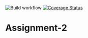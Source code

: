 ![Build workflow](https://github.com/Pedro-Leonii/Assignment2/actions/workflows/build.yml/badge.svg)
[![Coverage Status](https://coveralls.io/repos/github/Pedro-Leonii/Assignment-2/badge.svg?branch=main)](https://coveralls.io/github/Pedro-Leonii/Assignment-2?branch=main)

# Assignment-2
